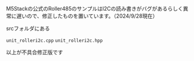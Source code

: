 M5Stackの公式のRoller485のサンプルはI2Cの読み書きがバグがあるらしく異常に遅いので、修正したものを置いています。（2024/9/28現在）

srcフォルダにある

``unit_rolleri2c.cpp``
``unit_rolleri2c.hpp``

以上が不具合修正版です
